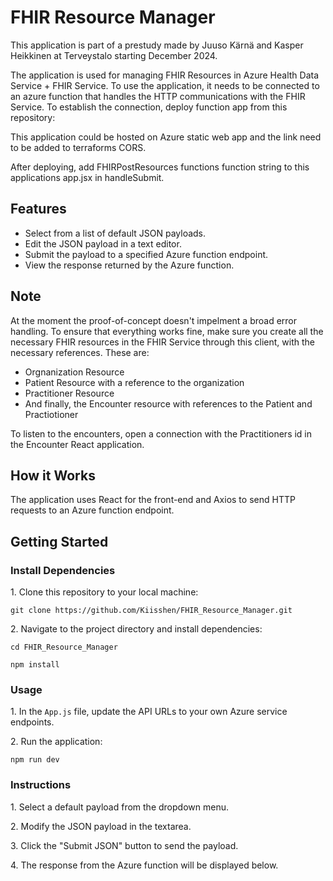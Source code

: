 <h1>FHIR Resource Manager</h1>
  <p>This application is part of a prestudy made by Juuso Kärnä and Kasper Heikkinen at Terveystalo starting December 2024.<p>
  <p>The application is used for managing FHIR Resources in Azure Health Data Service + FHIR Service.
To use the application, it needs to be connected to an azure function that handles the HTTP communications with the FHIR Service.
To establish the connection, deploy function app from this repository:</p>
<p id="description">This application could be hosted on Azure static web app and the link need to be added to terraforms CORS.</p>
<p>After deploying, add FHIRPostResources functions function string to this applications app.jsx <azure-function-endpoint> in handleSubmit.</p>
  <h2>Features</h2>
  <ul>
    <li>Select from a list of default JSON payloads.</li>
    <li>Edit the JSON payload in a text editor.</li>
    <li>Submit the payload to a specified Azure function endpoint.</li>
    <li>View the response returned by the Azure function.</li>
  </ul>
    <h2>Note</h2>
  <p>At the moment the proof-of-concept doesn't impelment a broad error handling. To ensure that everything works fine, make sure you create all the necessary FHIR
  resources in the FHIR Service through this client, with the necessary references. These are:</p>
  <ul>
    <li>Orgnanization Resource</li>
    <li>Patient Resource with a reference to the organization</li>
    <li>Practitioner Resource</li>
    <li>And finally, the Encounter resource with references to the Patient and Practiotioner</li>
  </ul>
  <p>To listen to the encounters, open a connection with the Practitioners id in the Encounter React application.</p>

  <h2>How it Works</h2>
  <p>The application uses React for the front-end and Axios to send HTTP requests to an Azure function endpoint.</p>

<h2>Getting Started</h2>
  <h3>Install Dependencies</h3>
  <p>1. Clone this repository to your local machine:</p>
  <pre><code>git clone https://github.com/Kiisshen/FHIR_Resource_Manager.git</code></pre>

  <p>2. Navigate to the project directory and install dependencies:</p>
  <pre><code>cd FHIR_Resource_Manager</code></pre>
  <pre><code>npm install</code></pre>

  <h3>Usage</h3>
  <p>1. In the <code>App.js</code> file, update the API URLs to your own Azure service endpoints.</p>
  <p>2. Run the application:</p>
  <pre><code>npm run dev</code></pre>


  <h3>Instructions</h3>
  <p>1. Select a default payload from the dropdown menu.</p>
  <p>2. Modify the JSON payload in the textarea.</p>
  <p>3. Click the "Submit JSON" button to send the payload.</p>
  <p>4. The response from the Azure function will be displayed below.</p>
